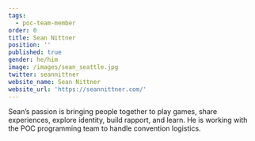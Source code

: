 ```yaml
---
tags:
  - poc-team-member
order: 0
title: Sean Nittner
position: ''
published: true
gender: he/him
image: /images/sean_seattle.jpg
twitter: seannittner
website_name: Sean Nittner
website_url: 'https://seannittner.com/'
---
```


Sean’s passion is bringing people together to play games, share experiences, explore identity, build rapport, and learn. He is working with the POC programming team to handle convention logistics.
